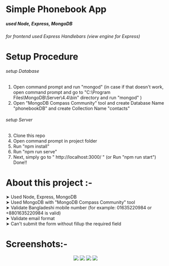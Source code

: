 # Simple Phonebook App


##### used Node, Express, MongoDB 
###### for frontend used Express Handlebars (view engine for Express) 


# Setup Procedure 


###### setup Database
1) Open command prompt and run "mongod" (in case if that doesn't work, open command prompt and  go to "C:\Program Files\MongoDB\Server\4.4\bin" directory and run "mongod" ) <br/>
2) Open "MongoDB Compass Community" tool and create Database Name "phonebookDB"  and create Collection Name "contacts"

###### setup Server
3) Clone this repo <br/>
4) Open command prompt in project folder <br/>
5) Run "npm install" <br/>
6) Run "npm run serve" <br/>
7) Next, simply go to " http://localhost:3000/ " (or Run "npm run start") Done!!


# About this project :- 
➤ Used Node, Express, MongoDB <br/>
➤ Used MongoDB with "MongoDB Compass Community" tool <br/>
➤ Validate Bangladeshi mobile number  (for example: 01635220984 or +8801635220984  is valid) <br/>
➤ Validate email format  <br/>
➤ Can't submit the form without fillup the required field  <br/>



# Screenshots:-

<p align="center">
  <img src="https://github.com/shahriariqbal079/phonebook_app/tree/master/projectScreenshots/1.png"  >
  <img src="https://github.com/shahriariqbal079/phonebook_app/tree/master/projectScreenshots/2.png"  >
  <img src="https://github.com/shahriariqbal079/phonebook_app/tree/master/projectScreenshots/3.png"  >
  <img src="https://github.com/shahriariqbal079/phonebook_app/tree/master/projectScreenshots/4.png"  >

</p>




 








 

 
